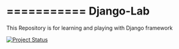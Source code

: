 ===========
Django-Lab
===========

This Repository is for learning and playing with Django framework

[![Project Status](https://github.com/liornoy/Django-Lab/actions/workflows/python-app.yml/badge.svg)](https://github.com/liornoy/Django-Lab/actions/workflows/python-app.yml)
